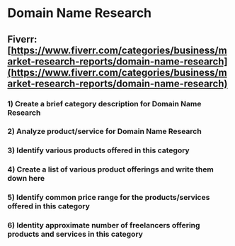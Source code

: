 # Domain Name Research
## Fiverr: [https://www.fiverr.com/categories/business/market-research-reports/domain-name-research](https://www.fiverr.com/categories/business/market-research-reports/domain-name-research)
### 1) Create a brief category description for Domain Name Research
### 2) Analyze product/service for Domain Name Research
### 3) Identify various products offered in this category
### 4) Create a list of various product offerings and write them down here
### 5) Identify common price range for the products/services offered in this category
### 6) Identity approximate number of freelancers offering products and services in this category
